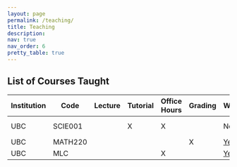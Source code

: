 ```yaml
---
layout: page
permalink: /teaching/
title: Teaching
description:
nav: true
nav_order: 6
pretty_table: true
---
```


## List of Courses Taught

| Institution | Code   | Lecture | Tutorial | Office Hours | Grading | Website |   Year  | Current |
|-------------|--------|---------|----------|--------------|---------|---------|---------|---------|
| UBC         |SCIE001 |         |     X    |       X      |         |   No    |2020-2021|         |
| UBC         |MATH220 |         |          |              |    X    |<a href='https://personal.math.ubc.ca/~PLP/'>Yes</a>|2024|*|
| UBC         |MLC     |         |          |       X      |         |<a href='https://www.math.ubc.ca/undergraduate/advising-and-resources/drop-help'>Yes</a>|2024|*|